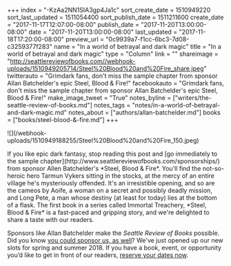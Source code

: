 +++
index = "-KzAa2NN1SIA3gp4Ja1c"
sort_create_date = 1510949220
sort_last_updated = 1511054400
sort_publish_date = 1511211600
create_date = "2017-11-17T12:07:00-08:00"
publish_date = "2017-11-20T13:00:00-08:00"
date = "2017-11-20T13:00:00-08:00"
last_updated = "2017-11-18T17:20:00-08:00"
preview_url = "0c9939a7-f1cc-6bc3-7d08-c3259377f283"
name = "In a world of betrayal and dark magic"
title = "In a world of betrayal and dark magic"
type = "Column"
link = ""
shareimage = "http://seattlereviewofbooks.com//webhook-uploads/1510949205714/Steel%20Blood%20and%20Fire_share.jpeg"
twitterauto = "Grimdark fans, don't miss the sample chapter from sponsor Allan Batchelder's epic Steel, Blood & Fire!"
facebookauto = "Grimdark fans, don't miss the sample chapter from sponsor Allan Batchelder's epic Steel, Blood & Fire!"
make_image_tweet = "True"
notes_byline = ["writers/the-seattle-review-of-books.md"]
notes_tags = "notes/in-a-world-of-betrayal-and-dark-magic.md"
notes_about = ["authors/allan-batchelder.md"]
books = ["books/steel-blood-&-fire.md"]
+++
<p class="image-left">![](/webhook-uploads/1510949188255/Steel%20Blood%20and%20Fire_150.jpeg)</p>
If you like epic dark fantasy, stop reading this post and [go immediately to the sample chapter](http://www.seattlereviewofbooks.com/sponsorships/) from sponsor Allen Batchelder's *Steel, Blood & Fire*. You'll find the not-so-heroic hero Tarmun Vykers sitting in the stocks, at the mercy of an entire village he's mysteriously offended. It's an irresistible opening, and so are the cameos by Aoife, a woman on a secret and possibly deadly mission, and Long Pete, a man whose destiny (at least for today) lies at the bottom of a flask. The first book in a series called Immortal Treachery, *Steel, Blood & Fire* is a fast-paced and gripping story, and we're delighted to share a taste with our readers.

Sponsors like Allan Batchelder make the *Seattle Review of Books* possible. Did you know [you could sponsor us, as well](http://www.seattlereviewofbooks.com/sponsor/)? We've just opened up our new slots for spring and summer 2018. If you have a book, event, or opportunity you’d like to get in front of our readers, [reserve your dates now](http://www.seattlereviewofbooks.com/sponsor/book/).